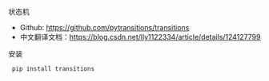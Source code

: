 状态机

- Github: https://github.com/pytransitions/transitions
- 中文翻译文档：https://blog.csdn.net/lly1122334/article/details/124127799

安装
```shell
 pip install transitions
```